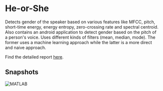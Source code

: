 # He-or-She
Detects gender of the speaker based on various features like MFCC, pitch, short-time energy, energy entropy, zero-crossing rate and spectral centroid. Also contains an android application to detect gender based on the pitch of a person's voice. Uses different kinds of filters (mean, median, mode). The former uses a machine learning approach while the latter is a more direct and naive approach.

Find the detailed report [here](https://github.com/jokereactive/He-or-She/blob/master/PR%20Bonus%20Report.pdf).

## Snapshots
![MATLAB](https://github.com/jokereactive/He-or-She/blob/master/snap.png)

